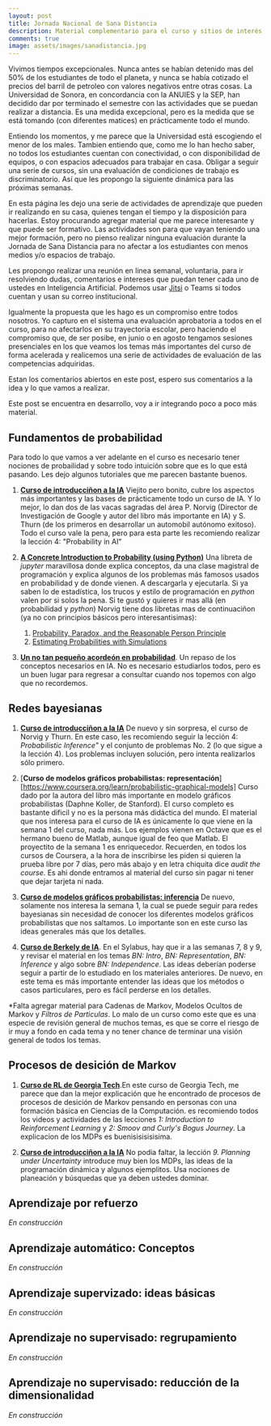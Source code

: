 ```yaml
---
layout: post 
title: Jornada Nacional de Sana Distancia
description: Material complementario para el curso y sitios de interés
comments: true 
image: assets/images/sanadistancia.jpg
---
```



Vivimos tiempos excepcionales. Nunca antes se habían detenido mas del 50% de los estudiantes de todo el planeta, 
y nunca se había cotizado el precios del barril de petroleo con valores negativos entre otras cosas. La Universidad de Sonora,
en concordancia con la ANUIES y la SEP, han decidido dar por terminado el semestre con las actividades que se
puedan realizar a distancia. Es una medida excepcional, pero es la medida que se está tomando (con diferentes matices)
en prácticamente todo el mundo. 

Entiendo los momentos, y me parece que la Universidad está escogiendo el menor de los males. Tambien entiendo que,
como me lo han hecho saber, no todos los estudiantes cuentan con conectividad, o con disponibilidad de equipos, o
con espacios adecuados para trabajar en casa. Obligar a seguir una serie de cursos, sin una evaluación de condiciones 
de trabajo es discriminatorio. Así que les propongo la siguiente dinámica para las próximas semanas.

En esta página les dejo una serie de actividades de aprendizaje que pueden ir realizando en su casa, quienes tengan el
tiempo y la disposición para hacerlas. Estoy procurando agregar material que me parece interesante y que puede ser formativo. 
Las actividades son para que vayan teniendo una mejor formación, pero no pienso realizar ninguna evaluación durante la
Jornada de Sana Distancia para no afectar a los estudiantes con menos medios y/o espacios de trabajo. 

Les propongo realizar una reunión en linea semanal, voluntaria, para ir resolviendo dudas, comentarios e intereses que 
puedan tener cada uno de ustedes en Inteligencia Artificial. Podemos usar [Jitsi](https://jitsi.org) o Teams si todos cuentan y usan 
su correo institucional.

Igualmente la propuesta que les hago es un compromiso entre todos nosotros. Yo capturo en el sistema 
una evaluación aprobatoria a todos en el curso, para no afectarlos en su trayectoria escolar, pero haciendo 
el compromiso que, de ser posibe, en junio o en agosto tengamos sesiones presenciales en los que veamos los 
temas más importantes del curso de forma acelerada y realicemos una serie de actividades de evaluación de 
las competencias adquiridas.

Estan los comentarios abiertos en este post, espero sus comentarios a la idea y lo que vamos a realizar.

Este post se encuentra en desarrollo, voy a ir integrando poco a poco más material.

## Fundamentos de probabilidad

Para todo lo que vamos a ver adelante en el curso es necesario tener nociones de probailidad
y sobre todo intuición sobre que es lo que está pasando. Les dejo algunos tutoriales que me parecen
bastante buenos.

1. [**Curso de introducciñon a la IA**](https://www.udacity.com/course/intro-to-artificial-intelligence--cs271) 
   Viejito pero bonito, cubre los aspectos más importantes y las bases de
   prácticamente todo un curso de IA. Y lo mejor, lo dan dos de las vacas sagradas del área P. Norvig 
   (Director de Investigación de Google y autor del libro más importante en IA)
   y S. Thurn (de los primeros en desarrollar un automobil autónomo exitoso). 
   Todo el curso vale la pena, pero para esta parte les recomiendo realizar la lección 4: "Probability in AI"
   
2. [**A Concrete Introduction to Probability (using Python)**](https://github.com/norvig/pytudes/blob/master/ipynb/Probability.ipynb)
    Una libreta de *jupyter* maravillosa donde explica conceptos, da una clase magistral de programación y explica
    algunos de los problemas más famosos usados en probabilidad y de donde vienen. A descargarla y ejecutarla. Si ya saben
    lo de estadística, los trucos y estilo de programación en *python* valen por si solos la pena. Si te gustó y quieres 
    ir mas allá (en probabilidad y *python*) Norvig tiene dos libretas mas de continuaciñon (ya no con principios básicos
    pero interesantisimas):
      1. [Probability, Paradox, and the Reasonable Person Principle](https://github.com/norvig/pytudes/blob/master/ipynb/ProbabilityParadox.ipynb)
      2. [Estimating Probabilities with Simulations](https://github.com/norvig/pytudes/blob/master/ipynb/ProbabilitySimulation.ipynb)
          
3. [**Un no tan pequeño acordeón en probabilidad**](https://see.stanford.edu/materials/aimlcs229/cs229-prob.pdf). Un repaso de los
   conceptos necesarios en IA. No es necesario estudiarlos todos, pero es un buen lugar para regresar a consultar cuando nos topemos 
   con algo que no recordemos.

## Redes bayesianas

1. [**Curso de introducciñon a la IA**](https://www.udacity.com/course/intro-to-artificial-intelligence--cs271) 
   De nuevo y sin sorpresa, el curso de Norvig y Thurn. En este caso, les recomiendo seguir la lección 4: *Probabilistic Inference"*
   y el conjunto de problemas No. 2 (lo que sigue a la lección 4). Los problemas incluyen solución, pero intenta realizarlos sólo primero.
   
2. [**Curso de modelos gráficos probabilistas: representación**][https://www.coursera.org/learn/probabilistic-graphical-models]
   Curso dado por la autora del libro más importante en modelo gráficos probabilistas (Daphne Koller, de Stanford). 
   El curso completo es bastante dificil y no es la persona más didáctica del mundo. El material que nos interesa para el curso de IA
   es únicamente lo que viene en la semana 1 del curso, nada más. Los ejemplos vienen en Octave que es el hermano bueno de Matlab, 
   aunque igual de feo que Matlab. El proyectito de la semana 1 es enriquecedor. Recuerden, en todos los cursos de Coursera, a la hora
   de inscribirse les piden si quieren la prueba libre por 7 días, pero más abajo y en letra chiquita dice *audit the course*.
   Es ahi donde entramos al material del curso sin pagar ni tener que dejar tarjeta ni nada.
   
3. [**Curso de modelos gráficos probabilistas: inferencia**](https://www.coursera.org/learn/probabilistic-graphical-models-2-inference)
   De nuevo, solamente nos interesa la semana 1, la cual se puede seguir para redes bayesianas sin necesidad de conocer los
   diferentes modelos gráficos probabilistas que nos saltamos. Lo importante son en este curso las ideas generales más que los detalles.
   
4. [**Curso de Berkely de IA**](http://inst.eecs.berkeley.edu/~cs188/fa19/). En el Sylabus, hay que ir a las semanas 7, 8 y 9, y revisar el 
   material en los temas *BN: Intro*, *BN: Representation*, *BN: Inference* y algo sobre *BN: Independence*. Las ideas deberían poderse
   seguir a partir de lo estudiado en los materiales anteriores. De nuevo, en este tema es más importante
   entender las ideas que los métodos o casos particulares, pero es fácil perderse en los detalles.
   
*Falta agregar material para Cadenas de Markov, Modelos Ocultos de Markov y *Filtros de Particulas*. Lo malo de un curso como
este que es una especie de revisión general de muchos temas, es que se corre el riesgo de ir muy a fondo en cada
tema y no tener chance de terminar una visión general de todos los temas.
   
 
## Procesos de desición de Markov

1. [**Curso de RL de Georgia Tech**](https://www.udacity.com/course/reinforcement-learning--ud600).En este curso de Georgia Tech, me parece que dan la mejor explicación que he encontrado de procesos de
   procesos de desición de Markov pensando en personas con una formación básica en Ciencias de la Computación.
   es recomiendo todos los videos y actividades de las lecciones *1: Introduction to Reinforcement Learning* y 
   *2: Smoov and Curly's Bogus Journey*. La explicacion de los MDPs es buenisisisisisima.
   
2. [**Curso de introducciñon a la IA**](https://www.udacity.com/course/intro-to-artificial-intelligence--cs271) 
   No podia faltar, la lección *9. Planning under Uncertainty* introduce muy bien los MDPs, las ideas de la programación dinámica
   y algunos ejemplitos. Usa nociones de planeación y búsquedas que ya deben ustedes dominar.
 

## Aprendizaje por refuerzo

*En construcción*

## Aprendizaje automático: Conceptos

*En construcción*

## Aprendizaje supervizado: ideas básicas

*En construcción*

## Aprendizaje no supervisado: regrupamiento

*En construcción*

## Aprendizaje no supervisado: reducción de la dimensionalidad

*En construcción*
